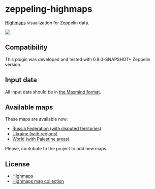 # zeppeling-highmaps

[Highmaps](https://www.highcharts.com/maps/demo) visualization for Zeppelin data.

![](https://raw.githubusercontent.com/odnoklassniki/zeppelin-highmaps/master/screenshots/world.png)

## Compatibility

This plugin was developed and tested with 0.8.0-SNAPSHOT+ Zeppelin version.

## Input data

All input data should be in [the Maxmind format](https://www.maxmind.com/download/geoip/misc/region_codes.csv).

## Available maps

These maps are available now:
* [Russia Federation (with disputed territories)](http://jsfiddle.net/gh/get/library/pure/highslide-software/highcharts.com/tree/master/samples/mapdata/countries/ru/custom/ru-all-disputed)
* [Ukraine (with regions)](http://jsfiddle.net/gh/get/library/pure/highslide-software/highcharts.com/tree/master/samples/mapdata/countries/ua/ua-all)
* [World (with Palestine areas)](http://jsfiddle.net/gh/get/library/pure/highslide-software/highcharts.com/tree/master/samples/mapdata/custom/world-palestine-highres)

Please, contribute to the project to add new maps.

## License

* [Highmaps](https://www.highcharts.com/maps/demo)
* [Highmaps map collection](https://www.highcharts.com/docs/maps/map-collection)
